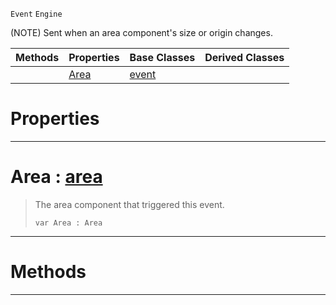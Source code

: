  `Event` `Engine`



(NOTE) Sent when an area component's size or origin changes.

|Methods|Properties|Base Classes|Derived Classes|
|---|---|---|---|
| |[ Area](https://github.com/ZilchEngine/ZilchDocs/blob/master/code_reference/class_reference/areaevent.markdown#area-zilch-engine-documen)|[event](https://github.com/ZilchEngine/ZilchDocs/blob/master/code_reference/class_reference/event.markdown)| |


 #  Properties


---  
 #  Area : [area](https://github.com/ZilchEngine/ZilchDocs/blob/master/code_reference/class_reference/area.markdown)

> The area component that triggered this event.
> ``` lang=cpp, name=Nada
> var Area : Area


---  
 #  Methods


---  
 

 